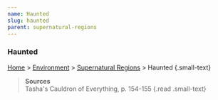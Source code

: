 ```yaml
---
name: Haunted
slug: haunted
parent: supernatural-regions
---
```

### Haunted
[Home](dm-operations-center) > [Environment](environment) > [Supernatural Regions](supernatural-regions) > Haunted {.small-text}

> **Sources** <br/>
> Tasha's Cauldron of Everything, p. 154-155
{.read .small-text}
